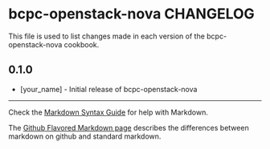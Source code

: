 bcpc-openstack-nova CHANGELOG
=============================

This file is used to list changes made in each version of the bcpc-openstack-nova cookbook.

0.1.0
-----
- [your_name] - Initial release of bcpc-openstack-nova

- - -
Check the [Markdown Syntax Guide](http://daringfireball.net/projects/markdown/syntax) for help with Markdown.

The [Github Flavored Markdown page](http://github.github.com/github-flavored-markdown/) describes the differences between markdown on github and standard markdown.
